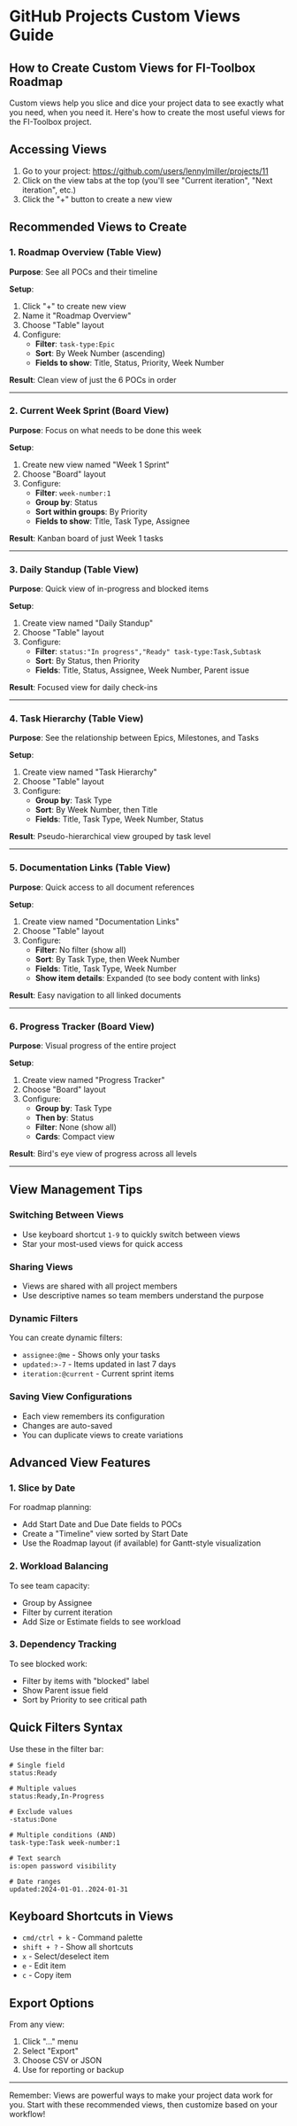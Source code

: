 # GitHub Projects Custom Views Guide

## How to Create Custom Views for FI-Toolbox Roadmap

Custom views help you slice and dice your project data to see exactly what you need, when you need it. Here's how to create the most useful views for the FI-Toolbox project.

## Accessing Views

1. Go to your project: https://github.com/users/lennylmiller/projects/11
2. Click on the view tabs at the top (you'll see "Current iteration", "Next iteration", etc.)
3. Click the "+" button to create a new view

## Recommended Views to Create

### 1. **Roadmap Overview** (Table View)
**Purpose**: See all POCs and their timeline

**Setup**:
1. Click "+" to create new view
2. Name it "Roadmap Overview"
3. Choose "Table" layout
4. Configure:
   - **Filter**: `task-type:Epic`
   - **Sort**: By Week Number (ascending)
   - **Fields to show**: Title, Status, Priority, Week Number

**Result**: Clean view of just the 6 POCs in order

---

### 2. **Current Week Sprint** (Board View)
**Purpose**: Focus on what needs to be done this week

**Setup**:
1. Create new view named "Week 1 Sprint"
2. Choose "Board" layout
3. Configure:
   - **Filter**: `week-number:1`
   - **Group by**: Status
   - **Sort within groups**: By Priority
   - **Fields to show**: Title, Task Type, Assignee

**Result**: Kanban board of just Week 1 tasks

---

### 3. **Daily Standup** (Table View)
**Purpose**: Quick view of in-progress and blocked items

**Setup**:
1. Create view named "Daily Standup"
2. Choose "Table" layout
3. Configure:
   - **Filter**: `status:"In progress","Ready" task-type:Task,Subtask`
   - **Sort**: By Status, then Priority
   - **Fields**: Title, Status, Assignee, Week Number, Parent issue

**Result**: Focused view for daily check-ins

---

### 4. **Task Hierarchy** (Table View)
**Purpose**: See the relationship between Epics, Milestones, and Tasks

**Setup**:
1. Create view named "Task Hierarchy"
2. Choose "Table" layout
3. Configure:
   - **Group by**: Task Type
   - **Sort**: By Week Number, then Title
   - **Fields**: Title, Task Type, Week Number, Status

**Result**: Pseudo-hierarchical view grouped by task level

---

### 5. **Documentation Links** (Table View)
**Purpose**: Quick access to all document references

**Setup**:
1. Create view named "Documentation Links"
2. Choose "Table" layout
3. Configure:
   - **Filter**: No filter (show all)
   - **Sort**: By Task Type, then Week Number
   - **Fields**: Title, Task Type, Week Number
   - **Show item details**: Expanded (to see body content with links)

**Result**: Easy navigation to all linked documents

---

### 6. **Progress Tracker** (Board View)
**Purpose**: Visual progress of the entire project

**Setup**:
1. Create view named "Progress Tracker"
2. Choose "Board" layout
3. Configure:
   - **Group by**: Task Type
   - **Then by**: Status
   - **Filter**: None (show all)
   - **Cards**: Compact view

**Result**: Bird's eye view of progress across all levels

---

## View Management Tips

### Switching Between Views
- Use keyboard shortcut `1-9` to quickly switch between views
- Star your most-used views for quick access

### Sharing Views
- Views are shared with all project members
- Use descriptive names so team members understand the purpose

### Dynamic Filters
You can create dynamic filters:
- `assignee:@me` - Shows only your tasks
- `updated:>-7` - Items updated in last 7 days
- `iteration:@current` - Current sprint items

### Saving View Configurations
- Each view remembers its configuration
- Changes are auto-saved
- You can duplicate views to create variations

## Advanced View Features

### 1. **Slice by Date**
For roadmap planning:
- Add Start Date and Due Date fields to POCs
- Create a "Timeline" view sorted by Start Date
- Use the Roadmap layout (if available) for Gantt-style visualization

### 2. **Workload Balancing**
To see team capacity:
- Group by Assignee
- Filter by current iteration
- Add Size or Estimate fields to see workload

### 3. **Dependency Tracking**
To see blocked work:
- Filter by items with "blocked" label
- Show Parent issue field
- Sort by Priority to see critical path

## Quick Filters Syntax

Use these in the filter bar:

```
# Single field
status:Ready

# Multiple values
status:Ready,In-Progress

# Exclude values
-status:Done

# Multiple conditions (AND)
task-type:Task week-number:1

# Text search
is:open password visibility

# Date ranges
updated:2024-01-01..2024-01-31
```

## Keyboard Shortcuts in Views

- `cmd/ctrl + k` - Command palette
- `shift + ?` - Show all shortcuts
- `x` - Select/deselect item
- `e` - Edit item
- `c` - Copy item

## Export Options

From any view:
1. Click "..." menu
2. Select "Export"
3. Choose CSV or JSON
4. Use for reporting or backup

---

Remember: Views are powerful ways to make your project data work for you. Start with these recommended views, then customize based on your workflow!